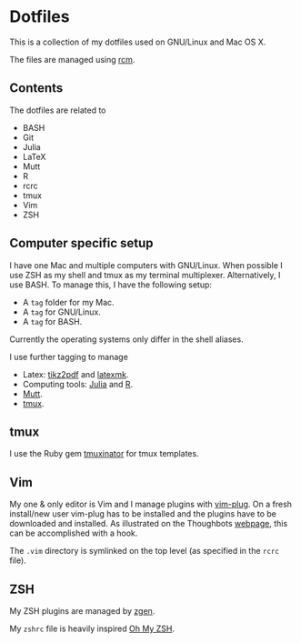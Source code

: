 Dotfiles
========

This is a collection of my dotfiles used on GNU/Linux and Mac OS X.

The files are managed using [rcm](https://github.com/thoughtbot/rcm).


## Contents

The dotfiles are related to

- BASH
- Git
- Julia
- LaTeX
- Mutt
- R
- rcrc
- tmux
- Vim
- ZSH


## Computer specific setup

I have one Mac and multiple computers with GNU/Linux. When possible I use ZSH as my shell and tmux as my terminal multiplexer. Alternatively, I use BASH.
To manage this, I have the following setup:

- A `tag` folder for my Mac.
- A `tag` for GNU/Linux.
- A `tag` for BASH.

Currently the operating systems only differ in the shell aliases.

I use further tagging to manage

- Latex: [tikz2pdf](https://github.com/robertdj/tikz2pdf) and [latexmk](http://ctan.org/pkg/latexmk).
- Computing tools: [Julia](http://julialang.org) and [R](http://www.r-project.org).
- [Mutt](http://www.mutt.org).
- [tmux](https://tmux.github.io).


## tmux

I use the Ruby gem [tmuxinator](https://github.com/tmuxinator/tmuxinator) for tmux templates.


## Vim

My one & only editor is Vim and I manage plugins with [vim-plug](https://github.com/junegunn/vim-plug).
On a fresh install/new user vim-plug has to be installed and the plugins have to be downloaded and installed.
As illustrated on the Thoughbots [webpage](https://robots.thoughtbot.com/rcm-for-rc-files-in-dotfiles-repos), this can be accomplished with a hook.

The `.vim` directory is symlinked on the top level (as specified in the `rcrc` file).


## ZSH

My ZSH plugins are managed by [zgen](https://github.com/tarjoilija/zgen).

My `zshrc` file is heavily inspired [Oh My ZSH](https://github.com/robbyrussell/oh-my-zsh).

